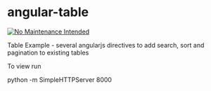 # angular-table

[![No Maintenance Intended](http://unmaintained.tech/badge.svg)](http://unmaintained.tech/)

Table Example - several angularjs directives to add search, sort and pagination to existing tables

To view run 

python -m SimpleHTTPServer 8000
